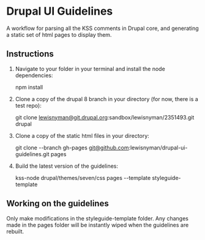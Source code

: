 # Drupal UI Guidelines

A workflow for parsing all the KSS comments in Drupal core, and generating a
static set of html pages to display them.

## Instructions

1. Navigate to your folder in your terminal and install the node dependencies:

    npm install

2. Clone a copy of the drupal 8 branch in your directory (for now, there is a test repo):

    git clone lewisnyman@git.drupal.org:sandbox/lewisnyman/2351493.git drupal

3. Clone a copy of the static html files in your directory:

    git clone --branch gh-pages git@github.com:lewisnyman/drupal-ui-guidelines.git pages

4. Build the latest version of the guidelines:

    kss-node drupal/themes/seven/css pages --template styleguide-template

## Working on the guidelines

Only make modifications in the styleguide-template folder. Any changes made in the pages folder will be instantly wiped when the guidelines are rebuilt.
